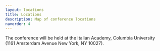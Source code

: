 ```yaml
---
layout: locations
title: Locations
description: Map of conference locations
navorder: 4
---
```


The conference will be held at the Italian Academy, Columbia University (1161 Amsterdam Avenue New York, NY 10027).
